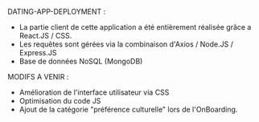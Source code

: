 DATING-APP-DEPLOYMENT : 

- La partie client de cette application a été entièrement réalisée grâce a React.JS / CSS.
- Les requêtes sont gérées via la combinaison d'Axios / Node.JS / Express.JS 
- Base de données NoSQL (MongoDB)


MODIFS A VENIR :
- Amélioration de l'interface utilisateur via CSS
- Optimisation du code JS
- Ajout de la catégorie "préférence culturelle" lors de l'OnBoarding.
